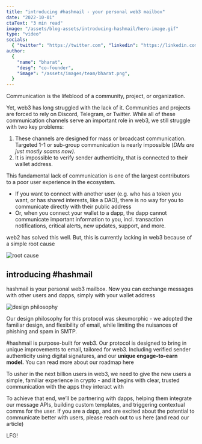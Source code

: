 ```yaml
---
title: "introducing #hashmail - your personal web3 mailbox"
date: "2022-10-01"
ctaText: "3 min read"
image: "/assets/blog-assets/introducing-hashmail/hero-image.gif"
type: "video"
socials:
  { "twitter": "https://twitter.com", "linkedin": "https://linkedin.com" }
author:
  {
    "name": "bharat",
    "desg": "co-founder",
    "image": "/assets/images/team/bharat.png",
  }
---
```


Communication is the lifeblood of a community, project, or organization.

Yet, web3 has long struggled with the lack of it. Communities and projects are forced to rely on Discord, Telegram, or Twitter. While all of these communication channels serve an important role in web3, we still struggle with two key problems:

1. These channels are designed for mass or broadcast communication. Targeted 1-1 or sub-group communication is nearly impossible (_DMs are just mostly scams now)._
2. It is impossible to verify sender authenticity, that is connected to their wallet address.

This fundamental lack of communication is one of the largest contributors to a poor user experience in the ecosystem.

- If you want to connect with another user (e.g. who has a token you want, or has shared interests, like a DAO), there is no way for you to communicate directly with their public address
- Or, when you connect your wallet to a dapp, the dapp cannot communicate important information to you, incl. transaction notifications, critical alerts, new updates, support, and more.

web2 has solved this well. But, this is currently lacking in web3 because of a simple root cause

![root cause](/assets/blog-assets/introducing-hashmail/1.png)

## introducing #hashmail

hashmail is your personal web3 mailbox. Now you can exchange messages with other users and dapps, simply with your wallet address

![design philosophy](/assets/blog-assets/introducing-hashmail/2.png)

Our design philosophy for this protocol was skeumorphic - we adopted the familiar design, and flexibility of email, while limiting the nuisances of phishing and spam in SMTP.

#hashmail is purpose-built for web3. Our protocol is designed to bring in unique improvements to email, tailored for web3. Including verified sender authenticity using digital signatures, and our **unique engage-to-earn model.** You can read more about our roadmap here

To usher in the next billion users in web3, we need to give the new users a simple, familiar experience in crypto - and it begins with clear, trusted communication with the apps they interact with

To achieve that end, we’ll be partnering with dapps, helping them integrate our message APIs, building custom templates, and triggering contextual comms for the user. If you are a dapp, and are excited about the potential to communicate better with users, please reach out to us here (and read our article)

LFG!
